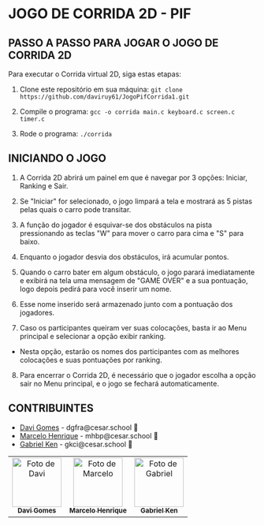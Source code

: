 # JOGO DE CORRIDA 2D - PIF

## PASSO A PASSO PARA JOGAR O JOGO DE CORRIDA 2D


Para executar o Corrida virtual 2D, siga estas etapas:

1. Clone este repositório em sua máquina:
   `git clone https://github.com/daviruy61/JogoPifCorrida1.git`

3. Compile o programa:
   `gcc -o corrida main.c keyboard.c screen.c timer.c`

4. Rode o programa:
   `./corrida`

## INICIANDO O JOGO

1. A Corrida 2D abrirá um painel em que é navegar por 3 opções: Iniciar, Ranking e Sair.

2. Se "Iniciar" for selecionado, o jogo limpará a tela e mostrará as 5 pistas pelas quais o carro pode transitar.

3. A função do jogador é esquivar-se dos obstáculos na pista pressionando as teclas "W" para mover o carro para cima e "S" para baixo.

4. Enquanto o jogador desvia dos obstáculos, irá acumular pontos.

5. Quando o carro bater em algum obstáculo, o jogo parará imediatamente e exibirá na tela uma mensagem de "GAME OVER" e a sua pontuação, logo depois pedirá para você inserir um nome.

6. Esse nome inserido será armazenado junto com a pontuação dos jogadores.

7. Caso os participantes queiram ver suas colocações, basta ir ao Menu principal e selecionar a opção exibir ranking.
- Nesta opção, estarão os nomes dos participantes com as melhores colocações e suas pontuações por ranking.

8. Para encerrar o Corrida 2D, é necessário que o jogador escolha a opção sair no Menu principal, e o jogo se fechará automaticamente.


## CONTRIBUINTES

<ul>
  <li>
    <a href="https://github.com/daviruy61">Davi Gomes</a> -
    dgfra@cesar.school 📩
  </li>
  <li>
    <a href="https://github.com/marceloh090">Marcelo Henrique</a> -
    mhbp@cesar.school 📩
  </li>
  <li>
    <a href="https://github.com/dekenner">Gabriel Ken</a> -
    gkci@cesar.school 📩
  </li>
</ul>

<table>
  <tr>
    <td align="center">
      <a href="https://github.com/daviruy61">
        <img src="https://avatars3.githubusercontent.com/daviruy61" width="100px;" alt="Foto de Davi"/><br>
        <sub>
          <b>Davi Gomes</b>
        </sub>
      </a>
    </td>
    <td align="center">
      <a href="https://github.com/marceloh090">
        <img src="https://avatars.githubusercontent.com/marceloh090" width="100px;" alt="Foto de Marcelo"/><br>
        <sub>
          <b>Marcelo Henrique</b>
        </sub>
      </a>
    </td>
    <td align="center">
      <a href="https://github.com/dekenner">
        <img src="https://avatars.githubusercontent.com/dekenner" width="100px;" alt="Foto de Gabriel"/><br>
        <sub>
          <b>Gabriel Ken</b>
        </sub>
      </a>
    </td>
  </tr>
</table>
